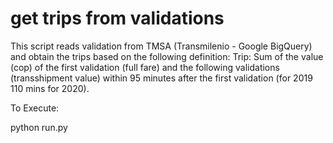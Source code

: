 # get trips from validations

This script reads validation from TMSA (Transmilenio - Google BigQuery) and obtain the trips based on the following definition:
Trip: Sum of the value (cop) of the first validation (full fare) and the following validations (transshipment value) within 95 minutes after the first validation (for 2019 110 mins for 2020).

To Execute:

python run.py

